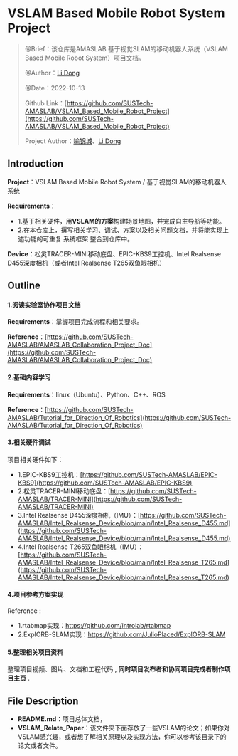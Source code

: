 # VSLAM Based Mobile Robot System Project

> @Brief：该仓库是AMASLAB 基于视觉SLAM的移动机器人系统（VSLAM Based Mobile Robot  System）项目文档。
>
> @Author：[Li Dong](https://github.com/DoongLi)
>
> @Date：2022-10-13
>
> Github Link：[https://github.com/SUSTech-AMASLAB/VSLAM_Based_Mobile_Robot_Project](https://github.com/SUSTech-AMASLAB/VSLAM_Based_Mobile_Robot_Project)
>
> Project Author：[喻锦城](https://github.com/SunstanYu)、[Li Dong](https://github.com/DoongLi)

## Introduction

**Project**：VSLAM Based Mobile Robot  System / 基于视觉SLAM的移动机器人系统

 **Requirements**：

- 1.基于相关硬件，用**VSLAM的方案**构建场景地图，并完成自主导航等功能。
- 2.在本仓库上，撰写相关学习、调试、方案以及相关问题文档，并将能实现上述功能的可重复 系统框架 整合到仓库中。

**Device**：松灵TRACER-MINI移动底盘、EPIC-KBS9工控机、Intel Realsense D455深度相机（或者Intel Realsense T265双鱼眼相机）

## Outline

#### 1.阅读实验室协作项目文档

**Requirements**：掌握项目完成流程和相关要求。

**Reference**：[https://github.com/SUSTech-AMASLAB/AMASLAB_Collaboration_Project_Doc](https://github.com/SUSTech-AMASLAB/AMASLAB_Collaboration_Project_Doc)

#### 2.基础内容学习

 **Requirements**：linux（Ubuntu）、Python、C++、ROS

**Reference**：[https://github.com/SUSTech-AMASLAB/Tutorial_for_Direction_Of_Robotics](https://github.com/SUSTech-AMASLAB/Tutorial_for_Direction_Of_Robotics)

#### 3.相关硬件调试

项目相关硬件如下：

- 1.EPIC-KBS9工控机：[https://github.com/SUSTech-AMASLAB/EPIC-KBS9](https://github.com/SUSTech-AMASLAB/EPIC-KBS9)
- 2.松灵TRACER-MINI移动底盘：[https://github.com/SUSTech-AMASLAB/TRACER-MINI](https://github.com/SUSTech-AMASLAB/TRACER-MINI)
- 3.Intel Realsense D455深度相机（IMU）：[https://github.com/SUSTech-AMASLAB/Intel_Realsense_Device/blob/main/Intel_Realsense_D455.md](https://github.com/SUSTech-AMASLAB/Intel_Realsense_Device/blob/main/Intel_Realsense_D455.md)
- 4.Intel Realsense T265双鱼眼相机（IMU）：[https://github.com/SUSTech-AMASLAB/Intel_Realsense_Device/blob/main/Intel_Realsense_T265.md](https://github.com/SUSTech-AMASLAB/Intel_Realsense_Device/blob/main/Intel_Realsense_T265.md)

#### 4.项目参考方案实现

Reference :

- 1.rtabmap实现：https://github.com/introlab/rtabmap   
- 2.ExplORB-SLAM实现：https://github.com/JulioPlaced/ExplORB-SLAM

#### 5.整理相关项目资料

整理项目视频、图片、文档和工程代码 , **同时项目发布者和协同项目完成者制作项目主页** . 

## File Description

- **README.md**：项目总体文档，
- **VSLAM_Relate_Paper**：该文件夹下面存放了一些VSLAM的论文；如果你对VSLAM感兴趣，或者想了解相关原理以及实现方法，你可以参考该目录下的论文或者文件。
